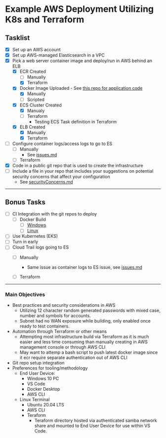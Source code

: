 # Example AWS Deployment Utilizing K8s and Terraform

## Tasklist
- [x] Set up an AWS account
- [x] Set up AWS-managed Elasticsearch in a VPC
- [x] Pick a web server container image and deploy/run in AWS behind an ELB
  - [x] ECR Created
    - [ ] Manually
    - [x] Terraform
  - [x] Docker Image Uploaded - See [this repo for application code](https://github.com/ndlanier/react-resume-template)
    - [x] Manually
    - [ ] Scripted
  - [x] ECS Cluster Created
    - [x] Manualy
    - [ ] Terraform
      - Testing ECS Task definition in Terraform
  - [x] ELB Created
    - [x] Manually
    - [x] Terraform
- [ ] Configure container logs/access logs to go to ES
  - [ ] Manually
    - See [issues.md](doc/issues.md)
  - [ ] Terraform
- [x] Code in a public git repo that is used to create the infrastructure
- [ ] Include a file in your repo that includes your suggestions on potential security concerns that affect your configuration
    - See [securityConcerns.md](doc/securityConcerns.md)

------------------

## Bonus Tasks
- [ ] CI Integration with the git repos to deploy
  - [ ] Docker Build
    - [ ] [Windows](deploy/build.cmd)
    - [ ] [Linux](deploy/build.sh)
- [ ] Use Kubernetes (EKS)
- [ ] Turn in early
- [ ] Cloud Trail logs going to ES
  - [ ] Manually
    - Same issue as container logs to ES issue, see [issues.md](doc/issues.md)
  - [ ] Terraform


-----------

### Main Objectives
- Best practices and security considerations in AWS
  - Utilizing 12 character random generated passwords with mixed case, number and symbols for accounts.
  - Subnet had no WAN exposure while building, only enabled once ready to test containers.
- Automation through Terraform or other means
  - Attempting most infrastructure build via Terraform as it is much easier and less time consuming than manually creating in AWS management console or through AWS CLI
  - May want to attemp a bash script to push latest docker image since it ecr require separate authentication out of AWS CLI 
- Git repo setup integration
- Preferences for tooling/methodology
  - End User Device:
    - Windows 10 PC
    - VS Code
    - Docker Desktop
    - AWS CLI
  - Linux Terminal
    - Ubuntu 20.04 LTS
    - AWS CLI
    - Teraform
      - Teraform directory hosted via authenticated samba network share and mounted to End User Device for use within VS Code.